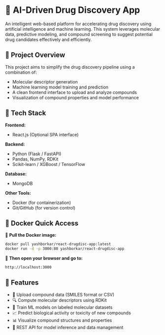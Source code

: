 # 💊 AI-Driven Drug Discovery App

An intelligent web-based platform for accelerating drug discovery using artificial intelligence and machine learning. This system leverages molecular data, predictive modeling, and compound screening to suggest potential drug candidates effectively and efficiently.

## 🧬 Project Overview

This project aims to simplify the drug discovery pipeline using a combination of:
- Molecular descriptor generation
- Machine learning model training and prediction
- A clean frontend interface to upload and analyze compounds
- Visualization of compound properties and model performance

## 🔧 Tech Stack

**Frontend:**
- React.js (Optional SPA interface)

**Backend:**
- Python (Flask / FastAPI)
- Pandas, NumPy, RDKit
- Scikit-learn / XGBoost / TensorFlow

**Database:**
- MongoDB

**Other Tools:**
- Docker (for containerization)
- Git/GitHub (for version control)

## 📢 Docker Quick Access

🔗 **Pull the Docker image:**
```sh
docker pull yashborkar/react-drugdisc-app:latest
docker run -d -p 3000:80 yashborkar/react-drugdisc-app
```

🔗 **Then open your browser and go to:**
```sh
http://localhost:3000
```
## 🚀 Features

- 🧪 Upload compound data (SMILES format or CSV)
- 🔍 Compute molecular descriptors using RDKit
- 🧠 Train ML models on labeled molecular datasets
- 📈 Predict biological activity or toxicity of new compounds
- 📊 Visualize compound structures and properties
- 🧰 REST API for model inference and data management

